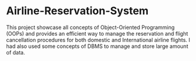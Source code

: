 # Airline-Reservation-System
This project showcase all concepts of Object-Oriented Programming (OOPs) and provides an efficient way to manage the reservation and flight cancellation procedures for both domestic and International airline flights. I had also used some concepts of DBMS to manage and store large amount of data.
